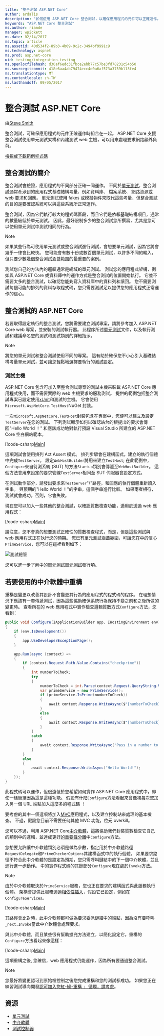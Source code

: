 ```yaml
---
title: "整合測試 ASP.NET Core"
author: ardalis
description: "如何使用 ASP.NET Core 整合測試，以確保應用程式的元件可以正確運作。"
keywords: "ASP.NET Core 整合測試"
ms.author: riande
manager: wpickett
ms.date: 02/14/2017
ms.topic: article
ms.assetid: 40d534f2-89b3-4b09-9c2c-3494bf9991c9
ms.technology: aspnet
ms.prod: asp.net-core
uid: testing/integration-testing
ms.openlocfilehash: d30af6edc31fbce2ebb77c57be3fd78231c54b50
ms.sourcegitcommit: 418e6aa4ab79474ecc4d0a6af573a3759b113fe4
ms.translationtype: MT
ms.contentlocale: zh-TW
ms.lasthandoff: 09/05/2017
---
```

# <a name="integration-testing-in-aspnet-core"></a>整合測試 ASP.NET Core

由[Steve Smith](http://ardalis.com)

整合測試，可確保應用程式的元件正確運作時組合在一起。 ASP.NET Core 支援整合測試使用單元測試架構和內建測試 web 主機，可以用來處理要求網路額外負荷。

[檢視或下載範例程式碼](https://github.com/aspnet/Docs/tree/master/aspnetcore/testing/integration-testing/sample)

## <a name="introduction-to-integration-testing"></a>整合測試的簡介

整合測試會驗證，應用程式的不同部分正確一同運作。 不同於[單元測試](https://docs.microsoft.com/dotnet/articles/core/testing/unit-testing-with-dotnet-test)，整合測試通常牽涉到的應用程式基礎結構考量，例如資料庫、 檔案系統、 網路資源或 web 要求和回應。 單元測試使用 fakes 或模擬物件來取代這些考量，但整合測試的目的是要確認系統可以與這些系統所正常運作。

整合測試，因為它們執行較大的程式碼區段，而且它們是依賴基礎結構項目，通常的數量級低於單元測試。 因此，最好限制多少的整合測試您所撰寫，尤其是您可以使用單元測試中測試相同的行為。

> [!NOTE]
> 如果某些行為可使用單元測試或整合測試進行測試，會想要單元測試，因為它將會幾乎一律會比較快。 您可能會有數十份或數百個單元測試，以許多不同的輸入，但只要少數幾個整合測試涵蓋範圍的最重要的案例。

測試您自己的方法內的邏輯通常是網域的單元測試。 測試您的應用程式架構，例如與 ASP.NET Core 或資料庫中的運作方式是整合測試的位置開始執行。 它並不需要太多的整合測試，以確認您能夠寫入資料庫中的資料列和讀回。 您不需要測試每個可能的排列的資料存取程式碼，您只需要測試足以提供您的應用程式正常運作的信心。

## <a name="integration-testing-aspnet-core"></a>整合測試的 ASP.NET Core

若要取得設定執行的整合測試，您將需要建立測試專案，請將參考加入 ASP.NET Core web 專案，並安裝的測試執行器。 此程序所述[單元測試](https://docs.microsoft.com/dotnet/articles/core/testing/unit-testing-with-dotnet-test)文件，以及執行測試和建議命名您的測試和測試類別的詳細指示。

> [!NOTE]
> 將您的單元測試和整合測試使用不同的專案。 這有助於確保您不小心引入基礎結構考量單元測試，並可讓您輕鬆地選擇要執行的測試設定。

### <a name="the-test-host"></a>測試主機

ASP.NET Core 包含可加入至整合測試專案的測試主機來裝載 ASP.NET Core 應用程式使用，而不需要實際的 web 主機要求的服務測試。 提供的範例包括整合測試專案已設定使用[xUnit](https://xunit.github.io)和測試的主機。 它會使用`Microsoft.AspNetCore.TestHost`NuGet 封裝。

一次`Microsoft.AspNetCore.TestHost`封裝包含在專案中，您便可以建立及設定`TestServer`在您的測試。 下列測試顯示如何以確認站台的根提出的要求會傳回"Hello World ！" 和應該成功地對執行預設 Visual Studio 所建立的 ASP.NET Core 空白網站範本。

[!code-csharp[Main](../testing/integration-testing/sample/test/PrimeWeb.IntegrationTests/PrimeWebDefaultRequestShould.cs?name=snippet_WebDefault&highlight=7,16,22)]

這項測試會使用排列 Act Assert 模式。 排列步驟會在建構函式，建立的執行個體中完成`TestServer`。 設定`WebHostBuilder`將用來建立`TestHost`; 在此範例中，`Configure`來自待測系統 (SUT) 的方法`Startup`類別會傳遞至`WebHostBuilder`。 這個方法會用來設定的要求管線`TestServer`相同至 SUT 伺服器會設定方式。

在測試動作部分，請發出要求來`TestServer`"/"路徑，和回應的執行個體重新讀入字串。 與預期的"Hello World ！"的字串，這個字串進行比較。 如果兩者相符，測試就會成功。否則，它會失敗。

現在您可以加入一些其他的整合測試，以確認質數檢查功能，適用於透過 web 應用程式：

[!code-csharp[Main](../testing/integration-testing/sample/test/PrimeWeb.IntegrationTests/PrimeWebCheckPrimeShould.cs?name=snippet_CheckPrime)]

請注意，您不會真的想要測試正確性的質數檢查程式，而是，但是這些測試與 web 應用程式正在執行您的預期。 您已有單元測試涵蓋範圍，可讓您在中的信心`PrimeService`，您可以在這裡看到如下：

![測試總管](integration-testing/_static/test-explorer.png)

您可以進一步了解中的單元測試[單元測試](https://docs.microsoft.com/dotnet/articles/core/testing/unit-testing-with-dotnet-test)發行項。

## <a name="refactoring-to-use-middleware"></a>若要使用的中介軟體中重構

重構是變更以改善其設計不會變更其行為的應用程式的程式碼的程序。 在理想情況下應該有一套傳遞測試，因為這些協助確保系統行為保持不變之前和之後所做的變更時。 查看所在的 web 應用程式中實作檢查邏輯質數方式`Configure`方法，您看到：

```csharp
public void Configure(IApplicationBuilder app, IHostingEnvironment env)
{
    if (env.IsDevelopment())
    {
        app.UseDeveloperExceptionPage();
    }

    app.Run(async (context) =>
    {
        if (context.Request.Path.Value.Contains("checkprime"))
        {
            int numberToCheck;
            try
            {
                numberToCheck = int.Parse(context.Request.QueryString.Value.Replace("?", ""));
                var primeService = new PrimeService();
                if (primeService.IsPrime(numberToCheck))
                {
                    await context.Response.WriteAsync($"{numberToCheck} is prime!");
                }
                else
                {
                    await context.Response.WriteAsync($"{numberToCheck} is NOT prime!");
                }
            }
            catch
            {
                await context.Response.WriteAsync("Pass in a number to check in the form /checkprime?5");
            }
        }
        else
        {
            await context.Response.WriteAsync("Hello World!");
        }
    });
}
```

此程式碼可以運作，但很遠低於您希望如何實作 ASP.NET Core 應用程式中，即使一樣簡單因為這是這種功能。 假設有什麼`Configure`方法看起來會像視每次您加入另一個 URL 端點加入這麼多的程式碼 ！

要考慮的其中一個選項將加入[MVC](xref:mvc/overview)應用程式，以及建立控制站來處理的基本檢查。 不過，假設您目前不需要任何其他 MVC 功能，位元 overkill。

您可以不過，利用 ASP.NET Core[中介軟體](xref:fundamentals/middleware)，這將協助我們封裝質數檢查它自己的類別中的邏輯，並達成更好[的重要性分離](http://deviq.com/separation-of-concerns/)中`Configure`方法。

您想要允許讓中介軟體類別必須是做為參數，指定用於中介軟體路徑`RequestDelegate`和`PrimeCheckerOptions`其建構函式中的執行個體。 如果要求路徑不符合此中介軟體的是設定為預期，您只需呼叫鏈結中的下一個中介軟體，並且進行進一步動作。 中的實作程式碼的其餘部分`Configure`現在處於`Invoke`方法。

> [!NOTE]
> 由於中介軟體取決於`PrimeService`服務，您也正在要求的建構函式與此服務執行個體。 架構會提供此服務透過[相依性插入](xref:fundamentals/dependency-injection)，假設它已設定，例如在`ConfigureServices`。

[!code-csharp[Main](../testing/integration-testing/sample/src/PrimeWeb/Middleware/PrimeCheckerMiddleware.cs?highlight=39-63)]

其路徑會比對時，此中介軟體都可做為要求委派鏈結中的端點，因為沒有要呼叫`_next.Invoke`當此中介軟體會處理要求。

與此中介軟體，而且某些很有幫助擴充方法建立，以簡化設定它，重構的`Configure`方法看起來像這樣：

[!code-csharp[Main](../testing/integration-testing/sample/src/PrimeWeb/Startup.cs?highlight=9&range=19-33)]

這項重構之後, 您確信，web 應用程式仍能運作，因為所有要通過整合測試。

> [!NOTE]
> 您最好將變更認可到原始檔控制之後您完成重構和您的測試都成功。 如果您正在練習測試導向開發[認可加入您紅-綠-重構 」 循環，請考慮](http://ardalis.com/rgrc-is-the-new-red-green-refactor-for-test-first-development)。

## <a name="resources"></a>資源

* [單元測試](https://docs.microsoft.com/dotnet/articles/core/testing/unit-testing-with-dotnet-test)
* [中介軟體](xref:fundamentals/middleware)
* [測試控制器](xref:mvc/controllers/testing)
